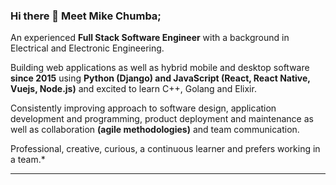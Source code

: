 ### Hi there 👋 Meet Mike Chumba;

An experienced **Full Stack Software Engineer** with a background in Electrical and Electronic Engineering. 

Building web applications as well as hybrid mobile and desktop software **since 2015** using **Python (Django) and JavaScript (React, React Native, Vuejs, Node.js)** and excited to learn C++, Golang and Elixir. 

Consistently improving approach to software design, application development and programming, product deployment and maintenance as well as collaboration **(agile methodologies)** and team communication. 

Professional, creative, curious, a continuous learner and prefers working in a team.*

***

